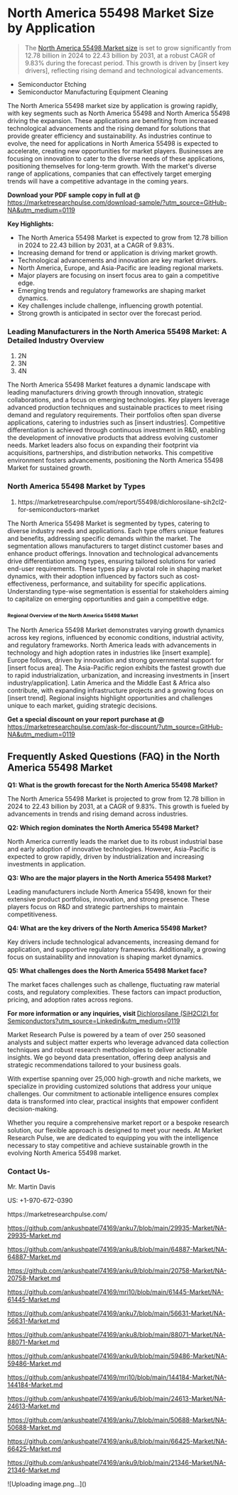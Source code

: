 <h1>North America 55498 Market&nbsp;Size by Application</h1><blockquote><p>The <a href="https://marketresearchpulse.com/download-sample/?utm_source=GitHub-NA&amp;utm_medium=0119">North America 55498 Market size</a> is set to grow significantly from 12.78 billion in 2024 to 22.43 billion by 2031, at a robust CAGR of 9.83% during the forecast period. This growth is driven by [insert key drivers], reflecting rising demand and technological advancements.</p></blockquote><ul><li>Semiconductor Etching<li> Semiconductor Manufacturing Equipment Cleaning</li></ul><p>The North America 55498 market size by application is growing rapidly, with key segments such as North America 55498 and North America 55498 driving the expansion. These applications are benefiting from increased technological advancements and the rising demand for solutions that provide greater efficiency and sustainability. As industries continue to evolve, the need for applications in North America 55498 is expected to accelerate, creating new opportunities for market players. Businesses are focusing on innovation to cater to the diverse needs of these applications, positioning themselves for long-term growth. With the market's diverse range of applications, companies that can effectively target emerging trends will have a competitive advantage in the coming years.</p><p><strong>Download your PDF sample copy in full at @ </strong><a href="https://marketresearchpulse.com/download-sample/?utm_source=GitHub-NA&amp;utm_medium=0119">https://marketresearchpulse.com/download-sample/?utm_source=GitHub-NA&amp;utm_medium=0119</a></p><p><strong>Key Highlights: </strong></p><ul><li>The North America 55498 Market is expected to grow from 12.78 billion in 2024 to 22.43 billion by 2031, at a CAGR of 9.83%.</li><li>Increasing demand for trend or application is driving market growth.</li><li>Technological advancements and innovation are key market drivers.</li><li>North America, Europe, and Asia-Pacific are leading regional markets.</li><li>Major players are focusing on insert focus area to gain a competitive edge.</li><li>Emerging trends and regulatory frameworks are shaping market dynamics.</li><li>Key challenges include challenge, influencing growth potential.</li><li>Strong growth is anticipated in sector over the forecast period.</li></ul><h3>Leading Manufacturers in the North America 55498 Market: A Detailed Industry Overview</h3><ol><li>2N<li> 3N<li> 4N</li></ol><div class="flex max-w-full flex-col flex-grow"><div class="min-h-8 text-message flex w-full flex-col items-end gap-2 whitespace-normal break-words [.text-message+&amp;]:mt-5" dir="auto" data-message-author-role="assistant" data-message-id="fd8432e4-4910-450d-b182-61b7bfb0a01f" data-message-model-slug="gpt-4o"><div class="flex w-full flex-col gap-1 empty:hidden first:pt-[3px]"><div class="markdown prose w-full break-words dark:prose-invert light"><p>The North America 55498 Market features a dynamic landscape with leading manufacturers driving growth through innovation, strategic collaborations, and a focus on emerging technologies. Key players leverage advanced production techniques and sustainable practices to meet rising demand and regulatory requirements. Their portfolios often span diverse applications, catering to industries such as [insert industries]. Competitive differentiation is achieved through continuous investment in R&amp;D, enabling the development of innovative products that address evolving customer needs. Market leaders also focus on expanding their footprint via acquisitions, partnerships, and distribution networks. This competitive environment fosters advancements, positioning the North America 55498 Market for sustained growth.</p></div></div></div></div><h3>North America 55498 Market by Types</h3><ol><li>https://marketresearchpulse.com/report/55498/dichlorosilane-sih2cl2-for-semiconductors-market</li></ol><div class="flex max-w-full flex-col flex-grow"><div class="min-h-8 text-message flex w-full flex-col items-end gap-2 whitespace-normal break-words [.text-message+&amp;]:mt-5" dir="auto" data-message-author-role="assistant" data-message-id="084470be-0bb7-4664-bddf-5156b4f41249" data-message-model-slug="gpt-4o-mini"><div class="flex w-full flex-col gap-1 empty:hidden first:pt-[3px]"><div class="markdown prose w-full break-words dark:prose-invert light"><p>The North America 55498 Market is segmented by types, catering to diverse industry needs and applications. Each type offers unique features and benefits, addressing specific demands within the market. The segmentation allows manufacturers to target distinct customer bases and enhance product offerings. Innovation and technological advancements drive differentiation among types, ensuring tailored solutions for varied end-user requirements. These types play a pivotal role in shaping market dynamics, with their adoption influenced by factors such as cost-effectiveness, performance, and suitability for specific applications. Understanding type-wise segmentation is essential for stakeholders aiming to capitalize on emerging opportunities and gain a competitive edge.</p></div></div></div></div><h3><span style="font-size: 11px;">Regional Overview of the North America 55498 Market</span></h3><div class="flex max-w-full flex-col flex-grow"><div class="min-h-8 text-message flex w-full flex-col items-end gap-2 whitespace-normal break-words [.text-message+&amp;]:mt-5" dir="auto" data-message-author-role="assistant" data-message-id="e9038762-ce64-4e30-91c9-9bd413514231" data-message-model-slug="gpt-4o-mini"><div class="flex w-full flex-col gap-1 empty:hidden first:pt-[3px]"><div class="markdown prose w-full break-words dark:prose-invert light"><p>The North America 55498 Market demonstrates varying growth dynamics across key regions, influenced by economic conditions, industrial activity, and regulatory frameworks. North America leads with advancements in technology and high adoption rates in industries like [insert example]. Europe follows, driven by innovation and strong governmental support for [insert focus area]. The Asia-Pacific region exhibits the fastest growth due to rapid industrialization, urbanization, and increasing investments in [insert industry/application]. Latin America and the Middle East &amp; Africa also contribute, with expanding infrastructure projects and a growing focus on [insert trend]. Regional insights highlight opportunities and challenges unique to each market, guiding strategic decisions.</p></div></div></div></div><p><strong>Get a special discount on your report purchase at @ </strong><a href="https://marketresearchpulse.com/ask-for-discount/?utm_source=GitHub-NA&amp;utm_medium=0119">https://marketresearchpulse.com/ask-for-discount/?utm_source=GitHub-NA&amp;utm_medium=0119</a></p><h2>Frequently Asked Questions (FAQ) in the North America 55498 Market</h2><p><strong>Q1: What is the growth forecast for the North America 55498 Market?</strong></p><p>The North America 55498 Market is projected to grow from 12.78 billion in 2024 to 22.43 billion by 2031, at a CAGR of 9.83%. This growth is fueled by advancements in trends and rising demand across industries.</p><p><strong>Q2: Which region dominates the North America 55498 Market?</strong></p><p>North America currently leads the market due to its robust industrial base and early adoption of innovative technologies. However, Asia-Pacific is expected to grow rapidly, driven by industrialization and increasing investments in application.</p><p><strong>Q3: Who are the major players in the North America 55498 Market?</strong></p><p>Leading manufacturers include North America 55498, known for their extensive product portfolios, innovation, and strong presence. These players focus on R&amp;D and strategic partnerships to maintain competitiveness.</p><p><strong>Q4: What are the key drivers of the North America 55498 Market?</strong></p><p>Key drivers include technological advancements, increasing demand for application, and supportive regulatory frameworks. Additionally, a growing focus on sustainability and innovation is shaping market dynamics.</p><p><strong>Q5: What challenges does the North America 55498 Market face?</strong></p><p>The market faces challenges such as challenge, fluctuating raw material costs, and regulatory complexities. These factors can impact production, pricing, and adoption rates across regions.</p><p><strong>For more information or any inquiries, visit&nbsp;</strong><a href="Dichlorosilane (SiH2Cl2) for Semiconductors?utm_source=Linkedin&utm_medium=0119">Dichlorosilane (SiH2Cl2) for Semiconductors?utm_source=Linkedin&utm_medium=0119</a></p><p>Market Research Pulse is powered by a team of over 250 seasoned analysts and subject matter experts who leverage advanced data collection techniques and robust research methodologies to deliver actionable insights. We go beyond data presentation, offering deep analysis and strategic recommendations tailored to your business goals.</p><p>With expertise spanning over 25,000 high-growth and niche markets, we specialize in providing customized solutions that address your unique challenges. Our commitment to actionable intelligence ensures complex data is transformed into clear, practical insights that empower confident decision-making.</p><p>Whether you require a comprehensive market report or a bespoke research solution, our flexible approach is designed to meet your needs. At Market Research Pulse, we are dedicated to equipping you with the intelligence necessary to stay competitive and achieve sustainable growth in the evolving North America 55498 market.</p><h3><strong>Contact Us-</strong></h3><p>Mr. Martin Davis</p><p>US: +1-970-672-0390</p><p>https://marketresearchpulse.com/</p><p><a href="https://github.com/ankushpatel74169/anku7/blob/main/29935-Market/NA-29935-Market.md">https://github.com/ankushpatel74169/anku7/blob/main/29935-Market/NA-29935-Market.md</a></p><p><a href="https://github.com/ankushpatel74169/anku8/blob/main/64887-Market/NA-64887-Market.md">https://github.com/ankushpatel74169/anku8/blob/main/64887-Market/NA-64887-Market.md</a></p><p><a href="https://github.com/ankushpatel74169/anku9/blob/main/20758-Market/NA-20758-Market.md">https://github.com/ankushpatel74169/anku9/blob/main/20758-Market/NA-20758-Market.md</a></p><p><a href="https://github.com/ankushpatel74169/mri10/blob/main/61445-Market/NA-61445-Market.md">https://github.com/ankushpatel74169/mri10/blob/main/61445-Market/NA-61445-Market.md</a></p><p><a href="https://github.com/ankushpatel74169/anku7/blob/main/56631-Market/NA-56631-Market.md">https://github.com/ankushpatel74169/anku7/blob/main/56631-Market/NA-56631-Market.md</a></p><p><a href="https://github.com/ankushpatel74169/anku8/blob/main/88071-Market/NA-88071-Market.md">https://github.com/ankushpatel74169/anku8/blob/main/88071-Market/NA-88071-Market.md</a></p><p><a href="https://github.com/ankushpatel74169/anku9/blob/main/59486-Market/NA-59486-Market.md">https://github.com/ankushpatel74169/anku9/blob/main/59486-Market/NA-59486-Market.md</a></p><p><a href="https://github.com/ankushpatel74169/mri10/blob/main/144184-Market/NA-144184-Market.md">https://github.com/ankushpatel74169/mri10/blob/main/144184-Market/NA-144184-Market.md</a></p><p><a href="https://github.com/ankushpatel74169/anku6/blob/main/24613-Market/NA-24613-Market.md">https://github.com/ankushpatel74169/anku6/blob/main/24613-Market/NA-24613-Market.md</a></p><p><a href="https://github.com/ankushpatel74169/anku7/blob/main/50688-Market/NA-50688-Market.md">https://github.com/ankushpatel74169/anku7/blob/main/50688-Market/NA-50688-Market.md</a></p><p><a href="https://github.com/ankushpatel74169/anku8/blob/main/66425-Market/NA-66425-Market.md">https://github.com/ankushpatel74169/anku8/blob/main/66425-Market/NA-66425-Market.md</a></p><p><a href="https://github.com/ankushpatel74169/anku9/blob/main/21346-Market/NA-21346-Market.md">https://github.com/ankushpatel74169/anku9/blob/main/21346-Market/NA-21346-Market.md</a></p>
![Uploading image.png…]()
